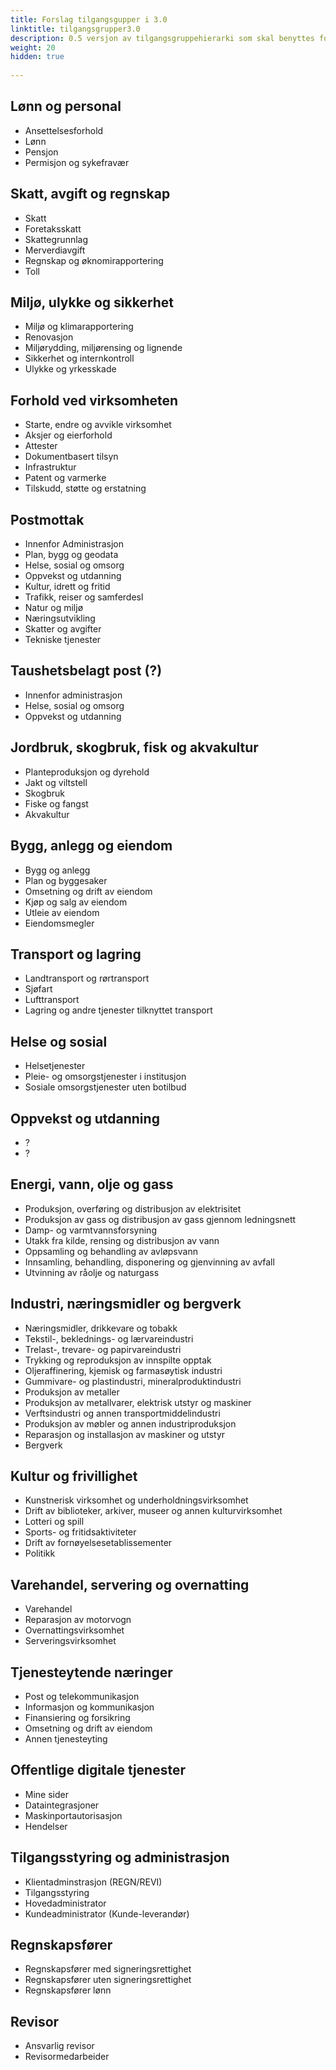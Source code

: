 ```yaml
---
title: Forslag tilgangsgupper i 3.0
linktitle: tilgangsgrupper3.0
description: 0.5 versjon av tilgangsgruppehierarki som skal benyttes for tjenester i overgang mellom Altinn Autorisasjon 2.0 til 3.0
weight: 20
hidden: true
 
---
```


## Lønn og personal
- Ansettelsesforhold
-  Lønn
- Pensjon
- Permisjon og sykefravær

## Skatt, avgift og regnskap
- Skatt
- Foretaksskatt
- Skattegrunnlag
- Merverdiavgift
- Regnskap og øknomirapportering
- Toll
## Miljø, ulykke og sikkerhet 
- Miljø og klimarapportering
- Renovasjon
- Miljørydding, miljørensing og lignende
- Sikkerhet og internkontroll
- Ulykke og yrkesskade
## Forhold ved virksomheten
- Starte, endre og avvikle virksomhet
- Aksjer og eierforhold
- Attester
- Dokumentbasert tilsyn
- Infrastruktur
- Patent og varmerke
- Tilskudd, støtte og erstatning
## Postmottak
- Innenfor Administrasjon
- Plan, bygg og geodata
- Helse, sosial og omsorg
- Oppvekst og utdanning
- Kultur, idrett og fritid
- Trafikk, reiser og samferdesl
- Natur og miljø
- Næringsutvikling
- Skatter og avgifter
- Tekniske tjenester
## Taushetsbelagt post (?)
- Innenfor administrasjon
- Helse, sosial og omsorg
- Oppvekst og utdanning
## Jordbruk, skogbruk, fisk og akvakultur
- Planteproduksjon og dyrehold
- Jakt og viltstell
- Skogbruk 
- Fiske og fangst
- Akvakultur
## Bygg, anlegg og eiendom
- Bygg og anlegg
- Plan og byggesaker
- Omsetning og drift av eiendom
- Kjøp og salg av eiendom
- Utleie av eiendom
- Eiendomsmegler
## Transport og lagring
- Landtransport og rørtransport
- Sjøfart
- Lufttransport
- Lagring og andre tjenester tilknyttet transport
## Helse og sosial
- Helsetjenester
- Pleie- og omsorgstjenester i institusjon
- Sosiale omsorgstjenester uten botilbud
## Oppvekst og utdanning
- ?
- ? 
## Energi, vann, olje og gass
- Produksjon, overføring og distribusjon av elektrisitet
- Produksjon av gass og distribusjon av gass gjennom ledningsnett
- Damp- og varmtvannsforsyning
- Utakk fra kilde, rensing og distribusjon av vann
- Oppsamling og behandling av avløpsvann
- Innsamling, behandling, disponering og gjenvinning av avfall
- Utvinning av råolje og naturgass
## Industri, næringsmidler og bergverk
- Næringsmidler, drikkevare og tobakk
- Tekstil-, beklednings- og lærvareindustri
- Trelast-, trevare- og papirvareindustri
- Trykking og reproduksjon av innspilte opptak
- Oljeraffinering, kjemisk og farmasøytisk industri
- Gummivare- og plastindustri, mineralproduktindustri
- Produksjon av metaller
- Produksjon av metallvarer, elektrisk utstyr og maskiner
- Verftsindustri og annen transportmiddelindustri
- Produksjon av møbler og annen industriproduksjon
- Reparasjon og installasjon av maskiner og utstyr
- Bergverk
## Kultur og frivillighet
- Kunstnerisk virksomhet og underholdningsvirksomhet
- Drift av biblioteker, arkiver, museer og annen kulturvirksomhet
- Lotteri og spill
- Sports- og fritidsaktiviteter 
- Drift av fornøyelsesetablissementer
- Politikk
## Varehandel, servering og overnatting
- Varehandel
- Reparasjon av motorvogn
- Overnattingsvirksomhet
- Serveringsvirksomhet
## Tjenesteytende næringer
- Post og telekommunikasjon
- Informasjon og kommunikasjon
- Finansiering og forsikring
- Omsetning og drift av eiendom
- Annen tjenesteyting
## Offentlige digitale tjenester
- Mine sider
- Dataintegrasjoner
- Maskinportautorisasjon
- Hendelser
## Tilgangsstyring og administrasjon
- Klientadminstrasjon (REGN/REVI)
- Tilgangsstyring
- Hovedadministrator
- Kundeadministrator (Kunde-leverandør)
## Regnskapsfører
- Regnskapsfører med signeringsrettighet
- Regnskapsfører uten signeringsrettighet
- Regnskapsfører lønn
## Revisor
- Ansvarlig revisor
- Revisormedarbeider

